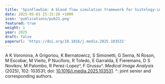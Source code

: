 ```yaml
---
title: 'SpinFlowSim: A blood flow simulation framework for histology-informed diffusion MRI microvasculature mapping in cancer'
date: 2025-05-01 15:15:26 +1000
icon: 'publications/pub21.png'
featured: true
weight: 1
year: 2025
draft: false
paperurl: 'https://doi.org/10.1016/j.media.2025.103531'
---
```


A K Voronova, A Grigoriou, K Bernatowicz, S Simonetti, G Serna, N Roson, M Escobar, M Vieito, P Nuciforo, R Toledo, E Garralda, E Fieremans, D S Novikov, M Palombo, R Perez-Lopez^, F Grussu^. *Medical Image Analysis* (2025), 102: 103531; doi: [10.1016/j.media.2025.103531](https://doi.org/10.1016/j.media.2025.103531). ^: joint senior and corresponding authors.
